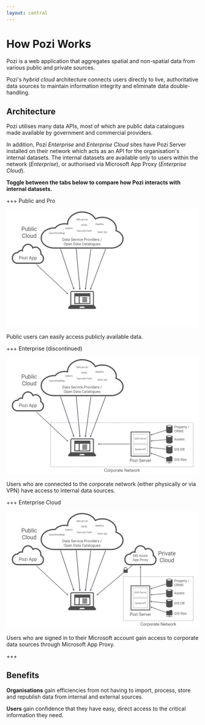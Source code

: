 ```yaml
---
layout: central
---
```


# How Pozi Works

Pozi is a web application that aggregates spatial and non-spatial data from various public and private sources.

Pozi's *hybrid cloud* architecture connects users directly to live, authoritative data sources to maintain information integrity and eliminate data double-handling.

## Architecture

​Pozi utilises many data APIs, most of which are public data catalogues made available by government and commercial providers.

In addition, Pozi *Enterprise* and *Enterprise Cloud* sites have Pozi Server installed on their network which acts as an API for the organisation's internal datasets. The internal datasets are available only to users within the network (*Enterprise*), or authorised via Microsoft App Proxy (*Enterprise Cloud*).

**Toggle between the tabs below to compare how Pozi interacts with internal datasets.**

+++ Public and Pro

![](/static/draw.io/network-diagram-public-pro.png)

Public users can easily access publicly available data.

+++ Enterprise (discontinued)

![](/static/draw.io/network-diagram-enterprise.png)

Users who are connected to the corporate network (either physically or via VPN) have access to internal data sources.

+++ Enterprise Cloud

![](/static/draw.io/network-diagram-enterprise-cloud.png)

Users who are signed in to their Microsoft account gain access to corporate data sources through Microsoft App Proxy.

+++

## Benefits

**Organisations** gain efficiencies from not having to import, process, store and republish data from internal and external sources.

**Users** gain confidence that they have easy, direct access to the critical information they need.
